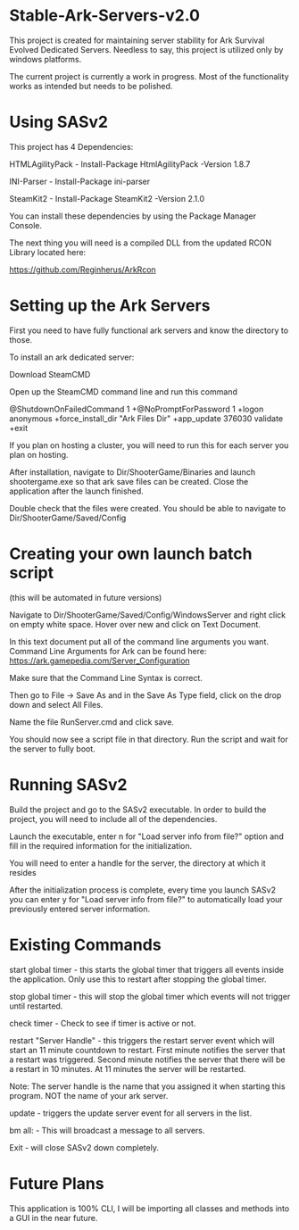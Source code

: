 # Stable-Ark-Servers-v2.0
This project is created for maintaining server stability for Ark Survival Evolved Dedicated Servers. Needless to say, this project is utilized only by windows platforms.

The current project is currently a work in progress. Most of the functionality works as intended but needs to be polished.

# Using SASv2

This project has 4 Dependencies:

HTMLAgilityPack - Install-Package HtmlAgilityPack -Version 1.8.7

INI-Parser - Install-Package ini-parser

SteamKit2 - Install-Package SteamKit2 -Version 2.1.0

You can install these dependencies by using the Package Manager Console.

The next thing you will need is a compiled DLL from the updated RCON Library located here: 

https://github.com/Reginherus/ArkRcon

# Setting up the Ark Servers
First you need to have fully functional ark servers and know the directory to those.

To install an ark dedicated server:

Download SteamCMD

Open up the SteamCMD command line and run this command

@ShutdownOnFailedCommand 1 +@NoPromptForPassword 1 +logon anonymous +force_install_dir "Ark Files Dir" +app_update 376030 validate +exit
  
 If you plan on hosting a cluster, you will need to run this for each server you plan on hosting.
 
 After installation, navigate to Dir/ShooterGame/Binaries and launch shootergame.exe so that ark save files can be created. Close the application after the launch finished. 
 
 Double check that the files were created. You should be able to navigate to Dir/ShooterGame/Saved/Config
 
 # Creating your own launch batch script
 
  (this will be automated in future versions)
 
 Navigate to Dir/ShooterGame/Saved/Config/WindowsServer and right click on empty white space. Hover over new and click on Text Document.
 
 In this text document put all of the command line arguments you want. Command Line Arguments for Ark can be found here: https://ark.gamepedia.com/Server_Configuration
 
 Make sure that the Command Line Syntax is correct.
 
 Then go to File -> Save As and in the Save As Type field, click on the drop down and select All Files.
 
 Name the file RunServer.cmd and click save.
 
 You should now see a script file in that directory. Run the script and wait for the server to fully boot.
 
 # Running SASv2
 
 Build the project and go to the SASv2 executable. In order to build the project, you will need to include all of the dependencies.
 
 Launch the executable, enter n for "Load server info from file?" option and fill in the required information for the initialization. 
 
 You will need to enter a handle for the server, the directory at which it resides
 
 After the initialization process is complete, every time you launch SASv2 you can enter y for "Load server info from file?" to automatically load your previously entered server information.
 
 # Existing Commands
 
 start global timer - this starts the global timer that triggers all events inside the application. Only use this to restart after stopping the global timer.
 
 stop global timer - this will stop the global timer which events will not trigger until restarted.
 
 check timer - Check to see if timer is active or not.
 
 restart "Server Handle" - this triggers the restart server event which will start an 11 minute countdown to restart. First minute notifies the server that a restart was triggered. Second minute notifies the server that there will be a restart in 10 minutes. At 11 minutes the server will be restarted.
 
 Note: The server handle is the name that you assigned it when starting this program. NOT the name of your ark server.
 
 update - triggers the update server event for all servers in the list.
 
 bm all: - This will broadcast a message to all servers.
 
 Exit - will close SASv2 down completely.
 
 
 # Future Plans
 
 This application is 100% CLI, I will be importing all classes and methods into a GUI in the near future.
 
 
 
